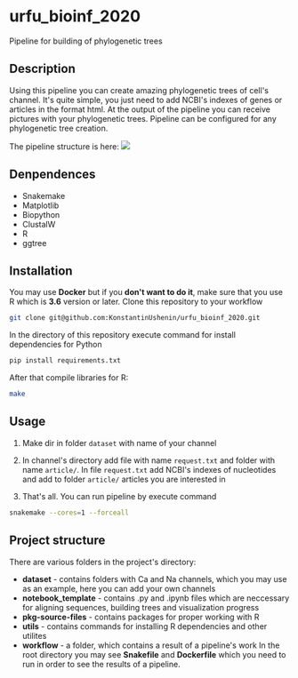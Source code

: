    # urfu_bioinf_2020
Pipeline for building of phylogenetic trees

## Description
Using this pipeline you can create amazing phylogenetic trees of 
cell's channel. It's quite simple, you just need to add NCBI's indexes of 
genes or articles in the format html. At the output of the pipeline you 
can receive pictures with your phylogenetic trees. 
Pipeline can be configured for any phylogenetic tree creation.  

The pipeline structure is here:
<img src="./pipeline_structure">
## Denpendences
* Snakemake
* Matplotlib
* Biopython
* ClustalW
*  R
*  ggtree

## Installation

You may use **Docker** but if you **don't want to do it**, make sure that you use R  which is **3.6** version or later.
Clone this repository to your workflow
```sh
git clone git@github.com:KonstantinUshenin/urfu_bioinf_2020.git
```

In the directory of this repository execute command for install
dependencies for Python
```sh
pip install requirements.txt
```
After that compile libraries for R:
```sh
make
```

## Usage

1. Make dir in folder `dataset` with name of your channel

2. In channel's directory add file with name `request.txt` and folder 
with name `article/`. In file `request.txt` add NCBI's indexes of nucleotides
and add to folder `article/` articles you are interested in

3.  That's all. You can run pipeline by execute command


```sh
snakemake --cores=1 --forceall
```

## Project structure

There are various folders in the project's directory:
* **dataset** - contains folders with Ca and Na channels, which you may use as an example, here you can add your own channels
* **notebook_template** - contains .py and .ipynb files which are neccessary for aligning sequences, building trees and visualization progress
* **pkg-source-files** - contains packages for proper working with R
* **utils** - contains commands for installing R dependencies and other utilites
* **workflow** - a folder, which contains a result of a pipeline's work
In the root directory you may see **Snakefile** and **Dockerfile** which you need to run in order to see the results of a pipeline.
